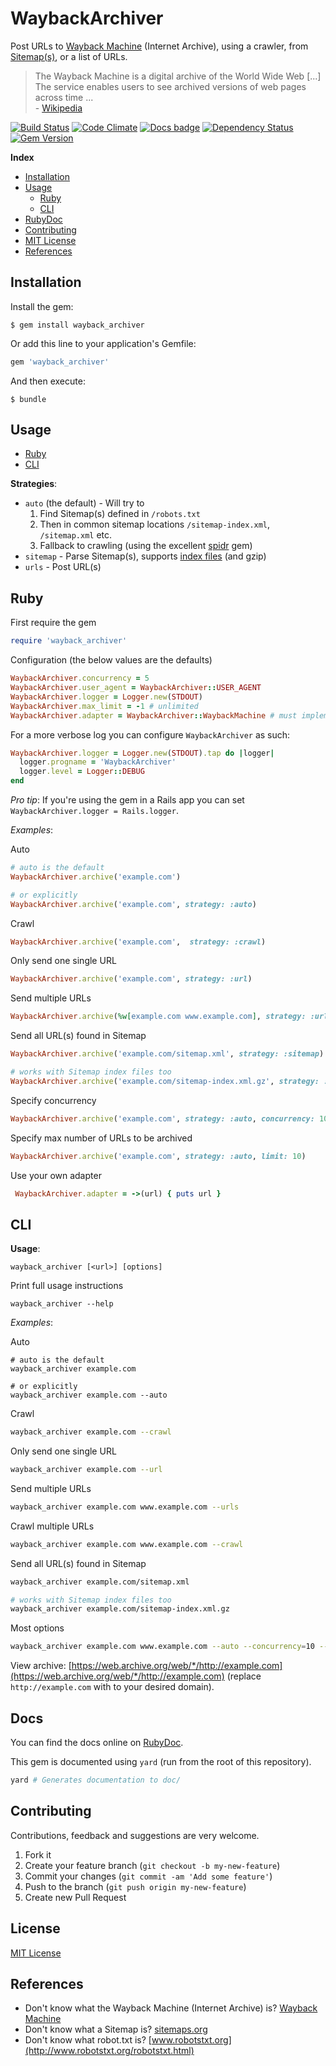 # WaybackArchiver

Post URLs to [Wayback Machine](https://archive.org/web/) (Internet Archive), using a crawler, from [Sitemap(s)](http://www.sitemaps.org), or a list of URLs.

> The Wayback Machine is a digital archive of the World Wide Web [...]
> The service enables users to see archived versions of web pages across time ...  
> \- [Wikipedia](https://en.wikipedia.org/wiki/Wayback_Machine)

[![Build Status](https://travis-ci.org/buren/wayback_archiver.svg?branch=master)](https://travis-ci.org/buren/wayback_archiver) [![Code Climate](https://codeclimate.com/github/buren/wayback_archiver.png)](https://codeclimate.com/github/buren/wayback_archiver) [![Docs badge](https://inch-ci.org/github/buren/wayback_archiver.svg?branch=master)](http://www.rubydoc.info/github/buren/wayback_archiver/master)
 [![Dependency Status](https://gemnasium.com/buren/wayback_archiver.svg)](https://gemnasium.com/buren/wayback_archiver) [![Gem Version](https://badge.fury.io/rb/wayback_archiver.svg)](http://badge.fury.io/rb/wayback_archiver)

__Index__

* [Installation](#installation)
* [Usage](#usage)
  - [Ruby](#ruby)
  - [CLI](#cli)
* [RubyDoc](#docs)
* [Contributing](#contributing)
* [MIT License](#license)
* [References](#references)

## Installation

Install the gem:
```
$ gem install wayback_archiver
```

Or add this line to your application's Gemfile:

```ruby
gem 'wayback_archiver'
```

And then execute:

```
$ bundle
```

## Usage

* [Ruby](#ruby)
* [CLI](#cli)

__Strategies__:

* `auto` (the default) - Will try to
    1. Find Sitemap(s) defined in `/robots.txt`
    2. Then in common sitemap locations `/sitemap-index.xml`, `/sitemap.xml` etc.
    3. Fallback to crawling (using the excellent [spidr](https://github.com/postmodern/spidr/) gem)
* `sitemap` - Parse Sitemap(s), supports [index files](https://www.sitemaps.org/protocol.html#index) (and gzip)
* `urls` - Post URL(s)

## Ruby

First require the gem

```ruby
require 'wayback_archiver'
```

Configuration (the below values are the defaults)

```ruby
WaybackArchiver.concurrency = 5
WaybackArchiver.user_agent = WaybackArchiver::USER_AGENT
WaybackArchiver.logger = Logger.new(STDOUT)
WaybackArchiver.max_limit = -1 # unlimited
WaybackArchiver.adapter = WaybackArchiver::WaybackMachine # must implement #call(url)
```

For a more verbose log you can configure `WaybackArchiver` as such:

```ruby
WaybackArchiver.logger = Logger.new(STDOUT).tap do |logger|
  logger.progname = 'WaybackArchiver'
  logger.level = Logger::DEBUG
end
```

_Pro tip_: If you're using the gem in a Rails app you can set `WaybackArchiver.logger = Rails.logger`.

_Examples_:

Auto

```ruby
# auto is the default
WaybackArchiver.archive('example.com')

# or explicitly
WaybackArchiver.archive('example.com', strategy: :auto)
```

Crawl

```ruby
WaybackArchiver.archive('example.com',  strategy: :crawl)
```

Only send one single URL

```ruby
WaybackArchiver.archive('example.com', strategy: :url)
```

Send multiple URLs

```ruby
WaybackArchiver.archive(%w[example.com www.example.com], strategy: :urls)
```

Send all URL(s) found in Sitemap

```ruby
WaybackArchiver.archive('example.com/sitemap.xml', strategy: :sitemap)

# works with Sitemap index files too
WaybackArchiver.archive('example.com/sitemap-index.xml.gz', strategy: :sitemap)
```

Specify concurrency

```ruby
WaybackArchiver.archive('example.com', strategy: :auto, concurrency: 10)
```

Specify max number of URLs to be archived

```ruby
WaybackArchiver.archive('example.com', strategy: :auto, limit: 10)
```

Use your own adapter

```ruby
 WaybackArchiver.adapter = ->(url) { puts url }
```

## CLI

__Usage__:

```
wayback_archiver [<url>] [options]
```

Print full usage instructions

```
wayback_archiver --help
```

_Examples_:

Auto

```
# auto is the default
wayback_archiver example.com

# or explicitly
wayback_archiver example.com --auto
```

Crawl

```bash
wayback_archiver example.com --crawl
```

Only send one single URL

```bash
wayback_archiver example.com --url
```

Send multiple URLs

```bash
wayback_archiver example.com www.example.com --urls
```

Crawl multiple URLs

```bash
wayback_archiver example.com www.example.com --crawl
```

Send all URL(s) found in Sitemap

```bash
wayback_archiver example.com/sitemap.xml

# works with Sitemap index files too
wayback_archiver example.com/sitemap-index.xml.gz
```

Most options

```bash
wayback_archiver example.com www.example.com --auto --concurrency=10 --limit=100 --log=output.log --verbose
```

View archive: [https://web.archive.org/web/*/http://example.com](https://web.archive.org/web/*/http://example.com) (replace `http://example.com` with to your desired domain).

## Docs

You can find the docs online on [RubyDoc](http://www.rubydoc.info/github/buren/wayback_archiver/master).

This gem is documented using `yard` (run from the root of this repository).

```bash
yard # Generates documentation to doc/
```

## Contributing

Contributions, feedback and suggestions are very welcome.

1. Fork it
2. Create your feature branch (`git checkout -b my-new-feature`)
3. Commit your changes (`git commit -am 'Add some feature'`)
4. Push to the branch (`git push origin my-new-feature`)
5. Create new Pull Request

## License

[MIT License](LICENSE)

## References

* Don't know what the Wayback Machine (Internet Archive) is? [Wayback Machine](https://archive.org/web/)
* Don't know what a Sitemap is? [sitemaps.org](http://www.sitemaps.org)
* Don't know what robot.txt is? [www.robotstxt.org](http://www.robotstxt.org/robotstxt.html)
